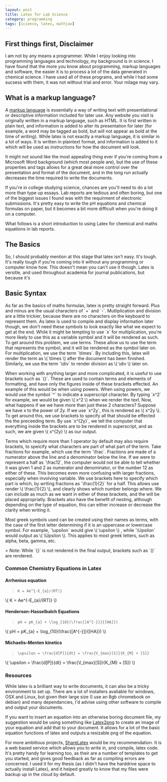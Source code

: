 ```yaml
---
layout: post
title: Latex for Lab Science
category: programming
tags: [science, latex, mathjax]
---
```


<script type="text/javascript" src="https://cdn.mathjax.org/mathjax/latest/MathJax.js?config=TeX-AMS-MML_HTMLorMML"></script>
<style>
table, th, td {
    border: 1px solid black;
    border-collapse: collapse;
}
</style>

## First things first, Disclaimer
I am not by any means a programmer. While I enjoy looking into programming languages and technology, my background is in science. I have found that the more you know about programming, markup languages and software, the easier it is to process a lot of the data generated in chemical science. I have used all of these programs, and while I had some sucsess with them, it was not without trial and error. Your milage may vary.

## What is a markup language?
A [markup language](https://en.wikipedia.org/wiki/Markup_language) is essentially a way of writing text with presentiational or descriptive information included for later use. Any website you visit is originally written in a markup language, such as HTML. It is first written in plain text, and information is added to alter its presentation for later (for example, a word may be tagged as bold, but will not appear as bold at the time of writing). While latex is not exactly a markup language, it is similar in a lot of ways. It is written in plaintext format, and information is added to it which will be used as instructions for how the document will look.

It might not sound like the most appealing thing ever if you're coming from a Microsoft Word background (which most people are), but the use of these properties and tags allows for a great deal more control over the presentation and format of the document, and in the long run actually decreases the time required to write the documents. 

If you're in college studying science, chances are you'll need to do a lot more than type up essays. Lab reports are tedious and often boring, but one of the biggest issues I found was with the requirment of electronic submissions. It's pretty easy to write the pH equations and chemical formulas on paper, but it becomes a bit more difficult when you're doing it on a computer.

What follows is a short introduction to using Latex for chemical and maths equations in lab reports. 

## The Basics
So, I should probably mention at this stage that latex isn't easy. It's tough. It's really tough if you're coming into it without any programming or computer know how. This doesn't mean you can't use it though. Latex is versitle, and used throughout academia for journal publications, but because it's

## Basic Syntax

<p> As far as the basics of maths formulas, latex is pretty straight forward. Plus and minus are the usual characters of `+` and `-`.
Mutliplication and division are a little trickier, because there are no characters on the keyboard to represent them. As latex is used to compile and display information later though, we don't need these symbols to look exactly like what we expect to get at the end. While it might be tempting to use `x` for multiplication, you're more likely to use this as a variable symbol and it will be rendered as such. To get around this problem, we use terms. These allow us to use the term that represents the symbol, and it will be rendered as the symbol later on. For multiplication, we use the term `\times`. By including this, latex will render the term as \( \times \) after the document has been finished. Similarly, we use the term `\div` to render division as \( \div \) later on.
</p>

<p>
When working with anything larger and more complicated, it is useful to use brackets such as `{}`. These are used to contain terms and elements of formatting, and have only the figures inside of these brackets effected. An example of this would be when using powers. 
When using powers, we would use the symbol `^` to indicate a superscript character. By typing `x^2` for example, we would be given \( x^2 \) when we render the text. Now, what happens if we we have more than just these 2 characters? Suppose we have x to the power of 2y. If we use `x^2y`, this is rendered as \( x^2y \). To get around this, we use brackets to specify all that should be effected the the preceeding term. By use `x^{2y}`, we tell the computer that everything inside the brackets are to be rendered in superscript, and as such, we are given \( x^{2y} \) as our output.
</p>

<p>
Terms which require more than 1 operator by default may also require brackets, to speicify what characters are part of what part of the term. Take fractions for example, which use the term `\frac`. Fractions are made of a numerator above the line and a denominator below the line. If we were to represent a half as `\frac12`, the computer would not be able to tell whether it was given 1 and 2 as numerator and denominator, or the number 12 as either of these. This becomes even more confusing with larger fractions, especially when involving variable. We use brackets here to specify which part is which, by writing fractions as `\frac{1}{2}` for a half. This allows use render \( \frac{1}{2} \), and clearly shows which number belongs where. We can include as much as we want in either of these brackets, and the will be placed appropriatly. Brackets also have the benefit of nesting, although depending on the type of equation, this can either increase or decrease the clarity when writing it. 
</p>

<p>
Most greek symbols used can be created using their names as terms, with the case of the first letter determining if it is an uppercase or lowercase symbol. For example, `\upsilon` would give \( \upsilon \) , while `\Upsilon` would output as \( \Upsilon \). This applies to most greek letters, such as alpha, beta, gamma, etc.
</p>
> Note: While `{}` is not rendered in the final output, brackets such as `()` are rendered.


### Common Chemistry Equations in Latex

#### Arrhenius equation
> `K = Ae^{-E_{a}/(RT)}`
<p>\( K = Ae^{-E_{a}/(RT)} \)</p>

#### Henderson-Hasselbalch Equations
> `pH = pK_{a} + \log_{10}(\frac{[A^{-}]}{[HA]})`
<p> \( pH = pK_{a} + \log_{10}(\frac{[A^{-}]}{[HA]}) \) </p>

#### Michaelis–Menten kinetics
> `\upsilon = \frac{d[P]}{dt} = \frac{V_{max}[S]}{K_{M} + [S]}`
<p> \( \upsilon = \frac{d[P]}{dt} = \frac{V_{max}[S]}{K_{M} + [S]} \) </p>

### Resources

While latex is a brilliant way to write documents, it can also be a tricky environment to set up. There are a lot of installers avaliable for windows, OSX and Linux, but given their large size (I use an 8gb chromebook on debian) and many dependancies, I'd advise using other software to compile and output your documents. 

If you want to insert an equation into an otherwise boring document file, my suggestion would be using something like [Latex2png](http://latex2png.com/) to create an image of your equation and add that to your document. It allows for a lot of the basic equation functions of latex and outputs a resizable png of the equation.

For more ambitious projects, [ShareLatex](https://www.sharelatex.com/) would be my recommendation. It is a web based service which allows you to write in, and compile, latex code. It's pretty handy for learning too, as their are a number of templates to get you started, and gives good feedback as far as compiling errors are concerned. I used it for my thesis (as I didn't have the harddrive space to actually install Latex), and it helped greatly to know that my files were backup up in the cloud by default. 
